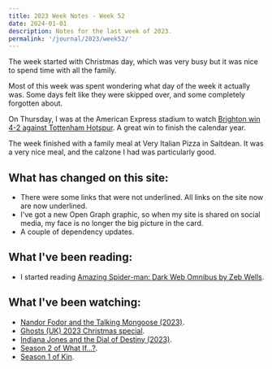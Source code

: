 ```yaml
---
title: 2023 Week Notes - Week 52
date: 2024-01-01
description: Notes for the last week of 2023.
permalink: '/journal/2023/week52/'
---
```


The week started with Christmas day, which was very busy but it was nice to spend time with all the family.

Most of this week was spent wondering what day of the week it actually was. Some days felt like they were skipped over, and some completely forgotten about.

On Thursday, I was at the American Express stadium to watch [Brighton win 4-2 against Tottenham Hotspur](https://www.brightonandhovealbion.com/news/3840722/joao-spot-on-again-as-albion-end-year-with-thrilling-win). A great win to finish the calendar year.

The week finished with a family meal at Very Italian Pizza in Saltdean. It was a very nice meal, and the calzone I had was particularly good.

## What has changed on this site:

- There were some links that were not underlined. All links on the site now are now underlined.
- I've got a new Open Graph graphic, so when my site is shared on social media, my face is no longer the big picture in the card.
- A couple of dependency updates.

## What I've been reading:

- I started reading [Amazing Spider-man: Dark Web Omnibus by Zeb Wells](/reading/#now).

## What I've been watching:

- [Nandor Fodor and the Talking Mongoose (2023)](https://www.themoviedb.org/movie/979287).
- [Ghosts (UK) 2023 Christmas special](https://www.themoviedb.org/tv/17174/season/0/episode/23).
- [Indiana Jones and the Dial of Destiny (2023)](https://www.themoviedb.org/movie/335977).
- [Season 2 of What If...?](https://www.themoviedb.org/tv/91363/season/2).
- [Season 1 of Kin](https://www.themoviedb.org/tv/112693/season/1).
